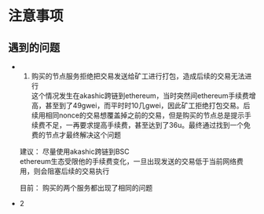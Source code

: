 # 注意事项

## 遇到的问题
- 1. 购买的节点服务拒绝把交易发送给矿工进行打包，造成后续的交易无法进行  
    这个情况发生在akashic跨链到ethereum，当时突然间ethereum手续费增高，甚至到了49gwei，而平时时10几gwei，因此矿工拒绝打包交易。后续用相同nonce的交易想覆盖掉之前的交易，但是购买的节点总是提示手续费不足，一再要求提高手续费，甚至达到了36u。最终通过找到一个免费的节点才最终解决这个问题  

    建议： 尽量使用akashic跨链到BSC  
    ethereum生态受限他的手续费变化，一旦出现发送的交易低于当前网络费用，则会阻塞后续的交易执行  

    目前： 购买的两个服务都出现了相同的问题  

- 2

